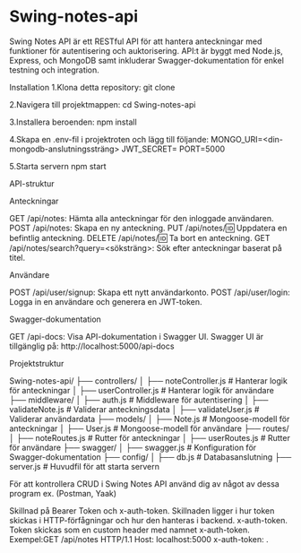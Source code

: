 # Swing-notes-api
Swing Notes API är ett RESTful API för att hantera anteckningar med funktioner för autentisering och auktorisering. API:t är byggt med Node.js, Express, och MongoDB samt inkluderar Swagger-dokumentation för enkel testning och integration.

Installation
1.Klona detta repository:
git clone <repository-url>

2.Navigera till projektmappen:
cd Swing-notes-api

3.Installera beroenden:
npm install

4.Skapa en .env-fil i projektroten och lägg till följande:
MONGO_URI=<din-mongodb-anslutningssträng>
JWT_SECRET=<din-hemliga-nyckel>
PORT=5000

5.Starta servern
npm start

API-struktur

Anteckningar

GET /api/notes: Hämta alla anteckningar för den inloggade användaren.
POST /api/notes: Skapa en ny anteckning.
PUT /api/notes/:id: Uppdatera en befintlig anteckning.
DELETE /api/notes/:id: Ta bort en anteckning.
GET /api/notes/search?query=<söksträng>: Sök efter anteckningar baserat på titel.

Användare

POST /api/user/signup: Skapa ett nytt användarkonto.
POST /api/user/login: Logga in en användare och generera en JWT-token.

Swagger-dokumentation

GET /api-docs: Visa API-dokumentation i Swagger UI.
Swagger UI är tillgänglig på: http://localhost:5000/api-docs




Projektstruktur

Swing-notes-api/
├── controllers/
│   ├── noteController.js    # Hanterar logik för anteckningar
│   ├── userController.js    # Hanterar logik för användare
├── middleware/
│   ├── auth.js              # Middleware för autentisering
│   ├── validateNote.js      # Validerar anteckningsdata
│   ├── validateUser.js      # Validerar användardata
├── models/
│   ├── Note.js              # Mongoose-modell för anteckningar
│   ├── User.js              # Mongoose-modell för användare
├── routes/
│   ├── noteRoutes.js        # Rutter för anteckningar
│   ├── userRoutes.js        # Rutter för användare
├── swagger/
│   ├── swagger.js           # Konfiguration för Swagger-dokumentation
├── config/
│   ├── db.js                # Databasanslutning
├── server.js                # Huvudfil för att starta servern



För att kontrollera CRUD i Swing Notes API använd dig av något av dessa program ex. (Postman, Yaak)


Skillnad på Bearer Token och x-auth-token.
Skillnaden ligger i hur token skickas i HTTP-förfågningar och hur den hanteras i backend.
x-auth-token.
Token skickas som en custom header med namnet x-auth-token.
Exempel:GET /api/notes HTTP/1.1
Host: localhost:5000
x-auth-token: <din JWT-token>.

